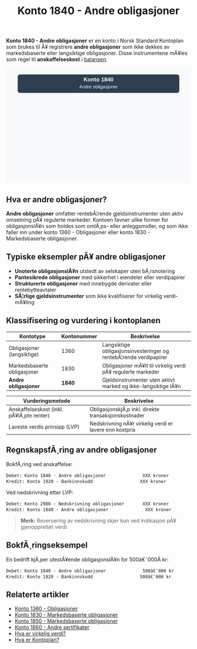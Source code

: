 ﻿---
title: "Konto 1840 - Andre obligasjoner"
meta_title: "1840-andre-obligasjoner"
meta_description: '**Konto 1840 - Andre obligasjoner** er en konto i Norsk Standard Kontoplan som brukes til Ã¥ registrere **andre obligasjoner** som ikke dekkes av markedsbaserte...'
slug: 1840-andre-obligasjoner
type: blog
layout: pages/single
---

**Konto 1840 - Andre obligasjoner** er en konto i Norsk Standard Kontoplan som brukes til Ã¥ registrere **andre obligasjoner** som ikke dekkes av markedsbaserte eller langsiktige obligasjoner. Disse instrumentene mÃ¥les som regel til **anskaffelseskost** i [balansen](/blogs/regnskap/hva-er-balanseregnskap "Hva er Balanseregnskap?").

![Illustrasjon av konto 1840 Andre obligasjoner](1840-andre-obligasjoner-image.svg)

## Hva er andre obligasjoner?

**Andre obligasjoner** omfatter rentebÃ¦rende gjeldsinstrumenter uten aktiv omsetning pÃ¥ regulerte markeder. Kontoen favner ulike former for obligasjonslÃ¥n som holdes som omlÃ¸ps- eller anleggsmidler, og som ikke faller inn under konto 1360 - Obligasjoner eller konto 1830 - Markedsbaserte obligasjoner.

## Typiske eksempler pÃ¥ andre obligasjoner

* **Unoterte obligasjonslÃ¥n** utstedt av selskaper uten bÃ¸rsnotering
* **Pantesikrede obligasjoner** med sikkerhet i eiendeler eller verdipapirer
* **Strukturerte obligasjoner** med innebygde derivater eller rentebytteavtaler
* **SÃ¦rlige gjeldsinstrumenter** som ikke kvalifiserer for virkelig verdi-mÃ¥ling

## Klassifisering og vurdering i kontoplanen

| Kontotype                         | Kontonummer | Beskrivelse                                         |
|-----------------------------------|-------------|-----------------------------------------------------|
| Obligasjoner (langsiktige)        | 1360        | Langsiktige obligasjonsinvesteringer og rentebÃ¦rende verdipapirer |
| Markedsbaserte obligasjoner       | 1830        | Obligasjoner mÃ¥lt til virkelig verdi pÃ¥ regulerte markeder      |
| **Andre obligasjoner**            | **1840**    | Gjeldsinstrumenter uten aktivt marked og ikke-langsiktige lÃ¥n  |

| Vurderingsmetode                        | Beskrivelse                                               |
|-----------------------------------------|-----------------------------------------------------------|
| Anskaffelseskost (inkl. pÃ¥lÃ¸pte renter) | ObligasjonskjÃ¸p inkl. direkte transaksjonskostnader      |
| Laveste verdis prinsipp (LVP)           | Nedskrivning nÃ¥r virkelig verdi er lavere enn kostpris   |

## RegnskapsfÃ¸ring av andre obligasjoner

BokfÃ¸ring ved anskaffelse:

```plaintext
Debet: Konto 1840 - Andre obligasjoner              XXX kroner
Kredit: Konto 1920 - Bankinnskudd                  XXX kroner
```

Ved nedskrivning etter LVP:

```plaintext
Debet: Konto 2980 - Nedskrivning obligasjoner       XXX kroner
Kredit: Konto 1840 - Andre obligasjoner              XXX kroner
```

> **Merk:** Reversering av nedskrivning skjer kun ved indikasjon pÃ¥ gjenopprettet verdi.

## BokfÃ¸ringseksempel

En bedrift kjÃ¸per utestÃ¥ende obligasjonslÃ¥n for 500â€¯000Â kr:

```plaintext
Debet: Konto 1840 - Andre obligasjoner              500â€¯000 kr
Kredit: Konto 1920 - Bankinnskudd                  500â€¯000 kr
```

## Relaterte artikler

* [Konto 1360 - Obligasjoner](/blogs/kontoplan/1360-obligasjoner "Konto 1360 - Obligasjoner: Guide til registrering av obligasjoner i norsk kontoplan")
* [Konto 1830 - Markedsbaserte obligasjoner](/blogs/kontoplan/1830-markedsbaserte-obligasjoner "Konto 1830 - Markedsbaserte obligasjoner: Guide til markedsbaserte obligasjoner i norsk kontoplan")
* [Konto 1850 - Markedsbaserte obligasjoner](/blogs/kontoplan/1850-markedsbaserte-obligasjoner "Konto 1850 - Markedsbaserte obligasjoner: Guide til markedsbaserte obligasjoner i norsk kontoplan")
* [Konto 1860 - Andre sertifikater](/blogs/kontoplan/1860-andre-sertifikater "Konto 1860 - Andre sertifikater: Guide til sertifikater i norsk kontoplan")
* [Hva er virkelig verdi?](/blogs/regnskap/hva-er-virkelig-verdi "Hva er Virkelig Verdi? Verdsettelse og RegnskapsfÃ¸ring")
* [Hva er Kontoplan?](/blogs/regnskap/hva-er-kontoplan "Hva er Kontoplan? Komplett Guide til Kontoplaner i Norsk Regnskap")

